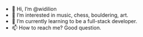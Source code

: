 - 👋 Hi, I’m @widilion
- 👀 I’m interested in music, chess, bouldering, art.
- 🌱 I’m currently learning to be a full-stack developer.
- 📫 How to reach me? Good question.

<!---
widilion/widilion is a ✨ special ✨ repository because its `README.md` (this file) appears on your GitHub profile.
You can click the Preview link to take a look at your changes.
--->
